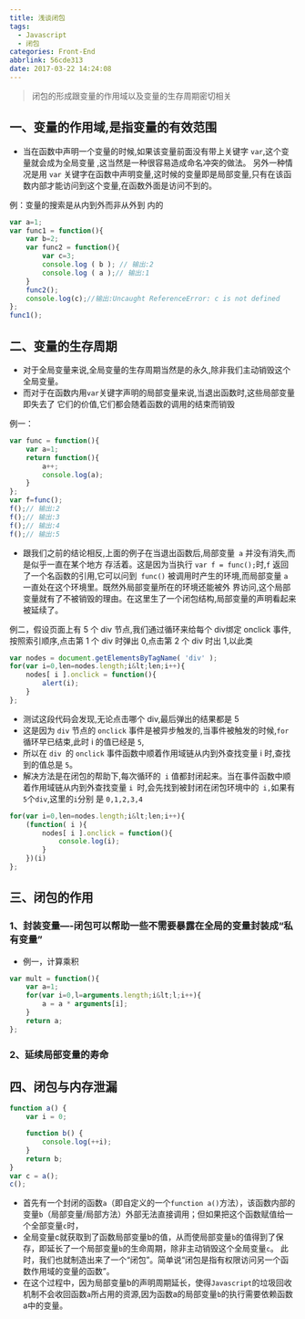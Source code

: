 ```yaml
---
title: 浅谈闭包
tags:
  - Javascript
  - 闭包
categories: Front-End
abbrlink: 56cde313
date: 2017-03-22 14:24:08
---
```


> 闭包的形成跟变量的作用域以及变量的生存周期密切相关

## 一、变量的作用域,是指变量的有效范围

- 当在函数中声明一个变量的时候,如果该变量前面没有带上关键字 `var`,这个变量就会成为全局变量 ,这当然是一种很容易造成命名冲突的做法。
另外一种情况是用 `var` 关键字在函数中声明变量,这时候的变量即是局部变量,只有在该函数内部才能访问到这个变量,在函数外面是访问不到的。

例：变量的搜索是从内到外而非从外到 内的

```js
var a=1;
var func1 = function(){ 
    var b=2;
    var func2 = function(){ 
        var c=3;
        console.log ( b ); // 输出:2 
        console.log ( a );// 输出:1
    }
    func2();
    console.log(c);//输出:Uncaught ReferenceError: c is not defined
}; 
func1();
```

## 二、变量的生存周期

- 对于全局变量来说,全局变量的生存周期当然是的永久,除非我们主动销毁这个全局变量。
- 而对于在函数内用` var `关键字声明的局部变量来说,当退出函数时,这些局部变量即失去了 它们的价值,它们都会随着函数的调用的结束而销毁

例一：

```js
var func = function(){ 
    var a=1;
    return function(){ 
        a++;
        console.log(a);
    } 
};
var f=func();
f();// 输出:2 
f();// 输出:3
f();// 输出:4
f();// 输出:5
```
- 跟我们之前的结论相反,上面的例子在当退出函数后,局部变量` a` 并没有消失,而是似乎一直在某个地方 存活着。这是因为当执行 `var f = func();`时,`f` 返回了一个名函数的引用,它可以问到` func()` 被调用时产生的环境,而局部变量 `a` 一直处在这个环境里。既然外局部变量所在的环境还能被外 界访问,这个局部变量就有了不被销毁的理由。在这里生了一个闭包结构,局部变量的声明看起来被延续了。

例二，假设页面上有 5 个 div 节点,我们通过循环来给每个 div绑定 onclick 事件,按照索引顺序,点击第 1 个 div 时弹出 0,点击第 2 个 div 时出 1,以此类

```js
var nodes = document.getElementsByTagName( 'div' );
for(var i=0,len=nodes.length;i&lt;len;i++){ 
    nodes[ i ].onclick = function(){
        alert(i); 
    }
};
```

- 测试这段代码会发现,无论点击哪个 div,最后弹出的结果都是 5
- 这是因为 `div` 节点的 `onclick` 事件是被异步触发的,当事件被触发的时候,`for`循环早已结束,此时 i 的值已经是 `5`,
- 所以在 `div `的 `onclick` 事件函数中顺着作用域链从内到外查找变量 i 时,查找到的值总是 `5`。
- 解决方法是在闭包的帮助下,每次循环的` i` 值都封闭起来。当在事件函数中顺着作用域链从内到外查找变量 `i `时,会先找到被封闭在闭包环境中的` i,`如果有` 5 `个`div`,这里的` i `分别 是 `0,1,2,3,4`

```js
for(var i=0,len=nodes.length;i&lt;len;i++){ 
    (function( i ){
        nodes[ i ].onclick = function(){ 
            console.log(i);
        } 
    })(i)
};
```

## 三、闭包的作用

### 1、封装变量—-闭包可以帮助一些不需要暴露在全局的变量封装成“私有变量”

- 例一，计算乘积

```js
var mult = function(){ 
    var a=1;
    for(var i=0,l=arguments.length;i&lt;l;i++){ 
        a = a * arguments[i];
    }
    return a; 
};
```
### 2、延续局部变量的寿命

## 四、闭包与内存泄漏

```js
function a() {
    var i = 0;

    function b() {
        console.log(++i);
    }
    return b;
}
var c = a();
c();
```

- 首先有一个封闭的函数`a`（即自定义的一个`function a()`方法），该函数内部的变量`b`（局部变量/局部方法）外部无法直接调用；但如果把这个函数赋值给一个全部变量`c`时，
- 全局变量c就获取到了函数局部变量b的值，从而使局部变量`b`的值得到了保存，即延长了一个局部变量`b`的生命周期，除非主动销毁这个全局变量`c`。
此时，我们也就制造出来了一个“闭包”。简单说“闭包是指有权限访问另一个函数作用域的变量的函数”。
- 在这个过程中，因为局部变量b的声明周期延长，使得`Javascript`的垃圾回收机制不会收回函数`a`所占用的资源,因为函数a的局部变量`b`的执行需要依赖函数a中的变量。